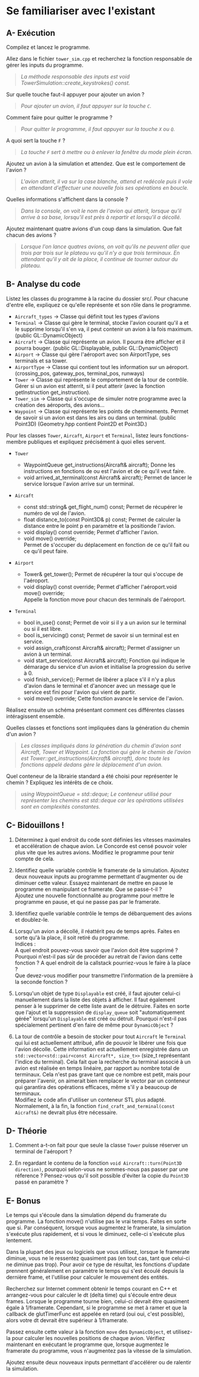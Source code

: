 # Se familiariser avec l'existant

## A- Exécution

Compilez et lancez le programme.

Allez dans le fichier `tower_sim.cpp` et recherchez la fonction responsable de gérer les inputs du programme.

> *La méthode responsable des inputs est void TowerSimulation::create_keystrokes() const.*  

Sur quelle touche faut-il appuyer pour ajouter un avion ?

> *Pour ajouter un avion, il faut appuyer sur la touche `C`.*  

Comment faire pour quitter le programme ?

> *Pour quitter le programme, il faut appuyer sur la touche `X` ou  `Q`.*  

A quoi sert la touche `F` ?

> *La touche `F` sert à mettre ou à enlever la fenêtre du mode plein écran.*  

Ajoutez un avion à la simulation et attendez.
Que est le comportement de l'avion ?

> *L'avion atterit, il va sur la case blanche, attend et redécole puis il vole en attendant d'effectuer une nouvelle fois ses opérations en boucle.*  

Quelles informations s'affichent dans la console ?

> *Dans la console, on voit le nom de l'avion qui atterit, lorsque qu'il arrive à sa base, lorsqu'il est près à repartir et lorsqu'il a décollé.*  

Ajoutez maintenant quatre avions d'un coup dans la simulation.
Que fait chacun des avions ?

> *Lorsque l'on lance quatres avions, on voit qu'ils ne peuvent aller que trois par trois sur le plateau vu qu'il n'y a que trois terminaux. En attendant qu'il y ait de la place, il continue de tourner autour du plateau.*  
  
    
    
## B- Analyse du code

Listez les classes du programme à la racine du dossier src/.
Pour chacune d'entre elle, expliquez ce qu'elle représente et son rôle dans le programme.
- `Aircraft_types` → Classe qui définit tout les types d'avions
- `Terminal` → Classe qui gère le terminal, stocke l'avion courant qu'il a et le supprime lorsqu'il s'en
va, il peut contenir un avion à la fois maximum. (public GL::DynamicObject)
- `Aircraft` -> Classe qui représente un avion. Il pourra être afficher et il pourra bouger. (public
GL::Displayable, public GL::DynamicObject)
- `Airport` → Classe qui gère l'aéroport avec son AirportType, ses terminals et sa tower.
- `AirportType` → Classe qui contient tout les information sur un aéroport. (crossing_pos,
gateway_pos, terminal_pos, runways)
- `Tower` → Classe qui représente le comportement de la tour de contrôle. Gérer si un avion est atterrit,
si il peut atterir (avec la fonction getInstruction get_instruction).
- `Tower_sim` → Classe qui s'occupe de simuler notre programme avec la création des aéroports,
des avions…
- `Waypoint` → Classe qui représente les points de cheminements. Permet de savoir si un avion est dans les airs ou dans un terminal. (public Point3D)
(Geometry.hpp contient Point2D et Point3D.)


Pour les classes `Tower`, `Aircaft`, `Airport` et `Terminal`, listez leurs fonctions-membre publiques et expliquez précisément à quoi elles servent.

- `Tower`
    - WaypointQueue get_instructions(Aircraft& aircraft);
    Donne les instructions en fonctions de ou est l'avion et de ce qu'il veut faire.
    - void arrived_at_terminal(const Aircraft& aircraft);
    Permet de lancer le service lorsque l'avion arrive sur un terminal.

- `Aircaft`
    - const std::string& get_flight_num() const;
    Permet de récupérer le numéro de vol de l'avion.
    - float distance_to(const Point3D& p) const;
    Permet de calculer la distance entre le point p en paramètre et la positionde l'avion.
    - void display() const override;
    Permet d'afficher l'avion.
    - void move() override;  
    Permet de s'occuper du déplacement en fonction de ce qu'il fait ou ce qu'il peut faire.

- `Airport`
    - Tower& get_tower();
    Permet de récupérer la tour qui s'occupe de l'aéroport.
    - void display() const override;
    Permet d'afficher l'aéroport.void move() override;  
    Appelle la fonction move pour chacun des terminals de l'aéroport.

- `Terminal`
    - bool in_use() const;
    Permet de voir si il y a un avion sur le terminal ou si il est libre.
    - bool is_servicing() const;
    Permet de savoir si un terminal est en service.
    - void assign_craft(const Aircraft& aircraft);
    Permet d'assigner un avion à un terminal.
    - void start_service(const Aircraft& aircraft);
    Fonction qui indique le démarage du service d'un avion et initialise la progression du serive à 0.
    - void finish_service();
    Permet de libérer a place s'il il n'y a plus d'avion dans le terminal et d'anoncer avec un message que le service est fini pour l'avion qui vient de partir.
    - void move() override;
    Cette fonction avance le service de l'avion.


Réalisez ensuite un schéma présentant comment ces différentes classes intéragissent ensemble.

Quelles classes et fonctions sont impliquées dans la génération du chemin d'un avion ?  
> *Les classes impliqués dans la génération du chemin d'avion sont Aircraft, Tower et Waypoint. La
fonction qui gère le chemin de l'avion est Tower::get_instructions(Aircraft& aircraft), donc toute les
fonctions appelé dedans gère le déplacement d'un avion.*

Quel conteneur de la librairie standard a été choisi pour représenter le chemin ?
Expliquez les intérêts de ce choix.
> *using WaypointQueue = std::deque<Waypoint>;
Le conteneur utilisé pour représenter les chemins est std::deque car les opérations utilisées sont en
complexités constantes.*

## C- Bidouillons !

1) Déterminez à quel endroit du code sont définies les vitesses maximales et accélération de chaque avion.
Le Concorde est censé pouvoir voler plus vite que les autres avions.
Modifiez le programme pour tenir compte de cela.

2) Identifiez quelle variable contrôle le framerate de la simulation.
Ajoutez deux nouveaux inputs au programme permettant d'augmenter ou de diminuer cette valeur.
Essayez maintenant de mettre en pause le programme en manipulant ce framerate. Que se passe-t-il ?\
Ajoutez une nouvelle fonctionnalité au programme pour mettre le programme en pause, et qui ne passe pas par le framerate.

3) Identifiez quelle variable contrôle le temps de débarquement des avions et doublez-le.

4) Lorsqu'un avion a décollé, il réattérit peu de temps après.
Faites en sorte qu'à la place, il soit retiré du programme.\
Indices :\
A quel endroit pouvez-vous savoir que l'avion doit être supprimé ?\
Pourquoi n'est-il pas sûr de procéder au retrait de l'avion dans cette fonction ?
A quel endroit de la callstack pourriez-vous le faire à la place ?\
Que devez-vous modifier pour transmettre l'information de la première à la seconde fonction ?

5) Lorsqu'un objet de type `Displayable` est créé, il faut ajouter celui-ci manuellement dans la liste des objets à afficher.
Il faut également penser à le supprimer de cette liste avant de le détruire.
Faites en sorte que l'ajout et la suppression de `display_queue` soit "automatiquement gérée" lorsqu'un `Displayable` est créé ou détruit.
Pourquoi n'est-il pas spécialement pertinent d'en faire de même pour `DynamicObject` ?

6) La tour de contrôle a besoin de stocker pour tout `Aircraft` le `Terminal` qui lui est actuellement attribué, afin de pouvoir le libérer une fois que l'avion décolle.
Cette information est actuellement enregistrée dans un `std::vector<std::pair<const Aircraft*, size_t>>` (size_t représentant l'indice du terminal).
Cela fait que la recherche du terminal associé à un avion est réalisée en temps linéaire, par rapport au nombre total de terminaux.
Cela n'est pas grave tant que ce nombre est petit, mais pour préparer l'avenir, on aimerait bien remplacer le vector par un conteneur qui garantira des opérations efficaces, même s'il y a beaucoup de terminaux.\
Modifiez le code afin d'utiliser un conteneur STL plus adapté. Normalement, à la fin, la fonction `find_craft_and_terminal(const Aicraft&)` ne devrait plus être nécessaire.

## D- Théorie

1) Comment a-t-on fait pour que seule la classe `Tower` puisse réserver un terminal de l'aéroport ?

2) En regardant le contenu de la fonction `void Aircraft::turn(Point3D direction)`, pourquoi selon-vous ne sommes-nous pas passer par une réference ?
Pensez-vous qu'il soit possible d'éviter la copie du `Point3D` passé en paramètre ?

## E- Bonus

Le temps qui s'écoule dans la simulation dépend du framerate du programme.
La fonction move() n'utilise pas le vrai temps. Faites en sorte que si.
Par conséquent, lorsque vous augmentez le framerate, la simulation s'exécute plus rapidement, et si vous le diminuez, celle-ci s'exécute plus lentement.

Dans la plupart des jeux ou logiciels que vous utilisez, lorsque le framerate diminue, vous ne le ressentez quasiment pas (en tout cas, tant que celui-ci ne diminue pas trop).
Pour avoir ce type de résultat, les fonctions d'update prennent généralement en paramètre le temps qui s'est écoulé depuis la dernière frame, et l'utilise pour calculer le mouvement des entités.

Recherchez sur Internet comment obtenir le temps courant en C++ et arrangez-vous pour calculer le dt (delta time) qui s'écoule entre deux frames.
Lorsque le programme tourne bien, celui-ci devrait être quasiment égale à 1/framerate.
Cependant, si le programme se met à ramer et que la callback de glutTimerFunc est appelée en retard (oui oui, c'est possible), alors votre dt devrait être supérieur à 1/framerate.

Passez ensuite cette valeur à la fonction `move` des `DynamicObject`, et utilisez-la pour calculer les nouvelles positions de chaque avion.
Vérifiez maintenant en exécutant le programme que, lorsque augmentez le framerate du programme, vous n'augmentez pas la vitesse de la simulation.

Ajoutez ensuite deux nouveaux inputs permettant d'accélérer ou de ralentir la simulation.
